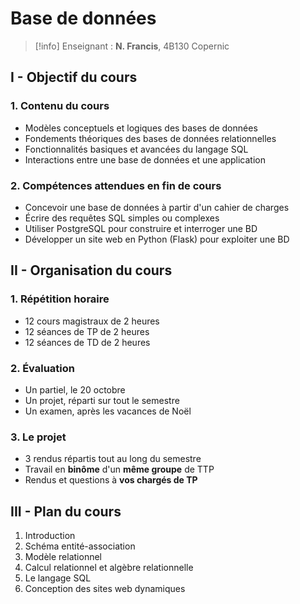 # Base de données

> [!info]
> Enseignant : **N. Francis**, 4B130 Copernic

## I - Objectif du cours

### 1. Contenu du cours

- Modèles conceptuels et logiques des bases de données
- Fondements théoriques des bases de données relationnelles
- Fonctionnalités basiques et avancées du langage SQL
- Interactions entre une base de données et une application

### 2. Compétences attendues en fin de cours

- Concevoir une base de données à partir d'un cahier de charges
- Écrire des requêtes SQL simples ou complexes
- Utiliser PostgreSQL pour construire et interroger une BD
- Développer un site web en Python (Flask) pour exploiter une BD


## II - Organisation du cours
### 1. Répétition horaire

- 12 cours magistraux de 2 heures
- 12 séances de TP de 2 heures
- 12 séances de TD de 2 heures

### 2. Évaluation

- Un partiel, le 20 octobre
- Un projet, réparti sur tout le semestre
- Un examen, après les vacances de Noël

### 3. Le projet

- 3 rendus répartis tout au long du semestre
- Travail en **binôme** d'un **même groupe** de TTP
- Rendus et questions à **vos chargés de TP**

## III - Plan du cours

1. Introduction
2. Schéma entité-association
3. Modèle relationnel
4. Calcul relationnel et algèbre relationnelle
5. Le langage SQL
6. Conception des sites web dynamiques

